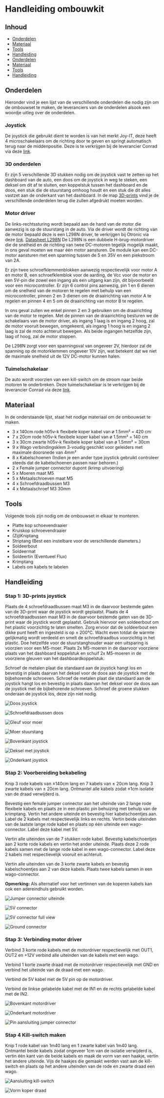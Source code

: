 # Handleiding ombouwkit

## Inhoud

* [Onderdelen](#onderdelen)
* [Materiaal](#materiaal)
* [Tools](#tools)
* [Handleiding](#handleiding)
* [Onderdelen](#onderdelen)
* [Materiaal](#materiaal)
* [Tools](#tools)
* [Handleiding](#handleiding)

## Onderdelen

Hieronder vind je een lijst van de verschillende onderdelen die nodig zijn om de ombouwset te maken, de leveranciers van de onderdelen alsook een woordje uitleg over de onderdelen.

### Joystick

De joystick die gebruikt dient te worden is van het merkt Joy-IT, deze heeft 4 microschakelaars om de richting door te geven en springt automatisch terug naar de middenpositie. Deze is te verkrijgen bij de leverancier Conrad via deze [link](https://www.conrad.be/nl/p/joy-it-arcade-joystick-professional-8-invoerapparaat-geschikt-voor-arduino-banana-pi-cubieboard-pcduino-raspberry-p-1555268.html?utm_source=google&utm_medium=surfaces&utm_campaign=shopping-feed&utm_content=free-google-shopping-clicks&utm_term=1555268&refresh=true).

### 3D onderdelen

Er zijn 5 verschillende 3D stukken nodig om de joystick vast te zetten op het dashboard van de auto, een doos om de joystick in weg te steken, een deksel om dit af te sluiten, een koppelstuk tussen het dashboard en de doos, een stuk die de stuurstang omhoog houdt en een stuk die dit alles vastzet aan de onderkant van het dashboard. In de map [3D-prints](../3D-prints/) vind je de verschillende onderdelen terug die zullen afgedrukt moeten worden.

### Motor driver

De links-rechtssturing wordt bepaald aan de hand van de motor die aanwezig is op de stuurstang in de auto. Via de driver wordt de richting van de motor bepaald deze is een L298N driver, te verkrijgen bij Otronic via deze [link](https://www.otronic.nl/nl/l298n-motor-driver-board-rood.html). [Datasheet L298N](DatasheetL298_H_Bridge.pdf)
De L298N is een dubbele H-brug-motordriver die de snelheid en de richting van twee DC-motoren tegelijk mogelijk maakt, in ons geval moeten we maar één motor aansturen. De module kan een DC-motor aansturen met een spanning tussen de 5 en 35V en een piekstroom van 2A.

Er zijn twee schroefklemmenblokken aanwezig respectievelijk voor motor A en motor B, een schroefklemblok voor de aarding, de Vcc voor de motor en een 5V-pin die zowel een ingang als een uitgang kan zijn, dit bijvoorbeeld voor een microcontroller. Er zijn 6 control pins aanwezig, pin 1 en 6 dienen om de snelheid van de motoren te regelen met behulp van een microcontroller, pinnen 2 en 3 dienen om de draairichting van motor A te regelen en pinnen 4 en 5 om de draairichting van motor B te regelen.

In ons geval zullen we enkel pinnen 2 en 3 gebruiken om de draairichting van de motor te regelen. Met de pinnen van de draairichting besturen we de schakelaars van de motor driver, als ingang 1 laag is en ingang 2 hoog, zal de motor vooruit bewegen, omgekeerd, als ingang 1 hoog is en ingang 2 laag is zal de moto achteruit bewegen. Als beide ingangen hetzelfde zijn, laag of hoog, zal de motor stoppen.

De L298N zorgt voor een spanningsval van ongeveer 2V, hierdoor zal de spanning op de motorklemmen ongeveer 10V zijn, wat betekent dat we niet de maximale snelheid uit de 12V DC-motor kunnen halen.

### Tuimelschakelaar

De auto wordt voorzien van een kill-switch om de stroom naar beide motoren te onderbreken.
Deze tuimelschakelaar is te verkrijgen bij de leverancier Conrad via deze [link](https://www.conrad.be/nl/p/tru-components-1587664-tc-r13-2-05-tuimelschakelaar-250-v-ac-1-5-a-1x-uit-aan-continu-1-stuk-s-1587664.html?utm_source=google&utm_medium=surfaces&utm_campaign=shopping-feed&utm_content=free-google-shopping-clicks&utm_term=1587664&adcampaign=google&tid=16860426636_pla-1587664&gad_source=1&gclid=CjwKCAiAivGuBhBEEiwAWiFmYbr98urP1hYvNQBoRcFG0IOoJQFPxab4w2YgbCKT6JE00yVvjM9n6RoC2s0QAvD_BwE).

## Materiaal

In de onderstaande lijst, staat het nodige materiaal om de ombouwset te maken.

* 3 x 140cm rode h05v-k flexibele koper kabel van ø 1.5mm²  = 420 cm
* 7 x 20cm rode h05v-k flexibele koper kabel van ø 1.5mm²  = 140 cm
* 3 x 30cm zwarte h05v-k flexibele koper kabel van  ø 1.5mm² = 30cm
* 9 x Wago verbindingsklem 3-voudig  geschikt voor geleiders met maximale doorsnede van 4mm²
* 8 x Kabelschoenen (Indien je een ander type joystick gebruikt controleer steeds dat de kabelschoenen passen naar behoren.)
* 2 x Female jumper connector dupont (krimp uitvoering)
* 5 x Moeren maat M5
* 5 x Metaalschroeven maat M5
* 4 x Schroefdraadbussen M3
* 4 x Metaalschroef M3 30mm

## Tools

Volgende tools zijn nodig om de ombouwset in elkaar te monteren.

* Platte kop schoevendraaier
* Kruiskop schroevendraaier
* (Zij)Kniptang
* Striptang (Best een instelbare voor de verschillende diameters.)
* Soldeerbout
* Soldeermat
* Soldeertin (Eventueel Flux)
* Krimptang
* Labels om kabels te labelen

## Handleiding

### Stap 1: 3D-prints joystick

Plaats de 4 schroefdraadbussen maat M3 in de daarvoor bestemde gaten van de 3D-print waar de joystick wordt geplaatst.
Plaats de 4 schroefdraadbussen maat M3 in de daarvoor bestemde gaten van de 3D-print waar de joystick wordt geplaatst.
Gebruik hiervoor een soldeerbout om het plastic voorzichtig te laten smelten.
Zorg ervoor dat de soldeerbout een dikke punt heeft en ingesteld is op ± 200°C.
Wacht even totdat de warmte gelijkmatig wordt verdeeld en smelt de schroefdraadbus voorzichtig in het plastic.
Doe hetzelfde voor de stuurstanghouder waar een uitsparing is voorzien voor een M5-moer.
Plaats 2x M5-moeren in de daarvoor voorziene plaats van het dashboard koppelstuk en schuif 2x M5-moeren in de voorziene gleuven van het dashboardkoppelstuk.

Schroef de metalen plaat die standaard aan de joystick hangt los en bevestig in plaats daarvan het deksel voor de doos aan de joystick met de bijbehorende schroeven.
Schroef de metalen plaat die standaard aan de joystick hangt los en bevestig in plaats daarvan het deksel voor de doos aan de joystick met de bijbehorende schroeven.
Schroef de groene stukken onderaan de joystick los, deze zijn niet nodig.

![Doos joystick](/Images/DoosJoystick.png "Doos met alle schroefdraadbussen")

![Schroefdraadbussen doos](/Images/SchroefdraadCloseUp.png "Close-up schroefdraadbussen")

![Gleuf voor moer](/Images/GleufjesMoeren.png "Gleuven voorzien voor moeren")

![Moer stuurstang](/Images/MoerStuurstang.png "Vastgezette moer stuurstang")

![Bovenkant joystick](/Images/BovenkantJoystick.png "Bovenkant joystick met metalen plaat")

![Deksel met joystick](/Images/DekselJoystick.png "Deksel voor de doos op de joystick")

![Onderkant joystick](/Images/OnderkantJoystick.png "Onderkant joystick groene stukken voor richtingbepaling")

### Stap 2: Voorbereiding bekabeling

Knip 3 rode kabels van ±140cm lang en 7 kabels van ± 20cm lang.
Knip 3 zwarte kabels van ± 20cm lang.
Ontmantel alle kabels zodat ±1cm isolatie van de draad verwijderd is.

Bevestig een female jumper connector aan het uiteinde van 2 lange rode flexibele kabels en plaats ze in een plastic pin behuizing met behulp van de krimptang.
Vertin het andere uiteinde en bevestig hier kabelschoentjes aan. Label de 2 kabels met respectievelijk links en rechts.
Vertin beide uiteinden van de laatste lange rode kabel en plaats op één uiteinde een wago-connector. Label deze kabel met 5V.

Vertin alle uiteinden van de 7 stukken rode kabel. Bevestig kabelschoentjes aan 2 korte rode kabels en vertin het ander uiteinde.
Plaats deze 2 rode kabels samen met de lange rode kabel in een wago-connector.
Label deze 2 kabels met respectievelijk vooruit en achteruit.

Vertin alle uiteinden van de 3 korte zwarte kabels en bevestig kabelschoentjes aan 2 van deze kabels. Plaats twee kabels samen in een wago-connector.

**Opmerking:**
Als alternatief voor het vertinnen van de koperen kabels kan ook een adereindhuls gebruikt worden.

![Jumper connector uiteinde](/Images/JumperConnector.png "Twee jumper connectors")

![5V connector](/Images/Wago5V.png "Wago om de 5V door te lussen")

![5V connector full view](/Images/Wago5VFullView.png "Wago om de 5V door te lussen")

![Ground connector](/Images/WagoGroundCloseUp.png "Wago om de ground door te lussen")

### Stap 3: Verbinding motor driver

Verbind 3 korte rode kabels met de motordriver respectievelijk met OUT1, OUT2 en +12V verbind alle uiteinden van de kabels met een wago.

Verbind 1 korte zwarte draad met de motordriver respectievelijk met GND en verbind het uiteinde van de draad met een wago.

Verbind de 5V kabel met de 5V pin op de motordriver.

Verbind de linkse gelabelde kabel met de IN1 en de rechts gelabelde kabel met de IN2.

![Bovenkant motordriver](/Images/MotorDriverFront.png "Bovenaanzicht motordriver")

![Onderkant motordriver](/Images/MotorDriverBack.png "Onderaanzicht motordriver")

![Pin aansluiting jumper connector](/Images/ConnectIN1-IN2.png "Vooraanzicht motordriver")

### Stap 4 Kill-switch maken

Knip 1 rode kabel van 1m40 lang en 1 zwarte kabel van 1m40 lang.
Ontmantel beide kabels zodat ongeveer 1cm van de isolatie verwijderd is, vertin één kant van de beide kabels en maak de vorm van een haakje, vertin het andere uiteinde.
Vijs de haakjes die gemaakt werden vast aan de kill-switch en plaats op het andere uiteinden van de rode en zwarte draad een wago.

![Aansluiting kill-switch](/Images/BekabelingKillSwitch.png "Aansluiting kabels killswitch")

![Vorm koper draad](/Images/VormKabelKillSwitch.png "Vorm haakje koper draad")
